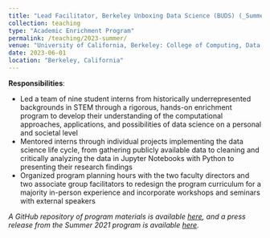 ```yaml
---
title: "Lead Facilitator, Berkeley Unboxing Data Science (BUDS) (_Summer 2023_)"
collection: teaching
type: "Academic Enrichment Program"
permalink: /teaching/2023-summer/
venue: "University of California, Berkeley: College of Computing, Data Science, and Society (CDSS)"
date: 2023-06-01
location: "Berkeley, California"
---
```


__Responsibilities__:
- Led a team of nine student interns from historically underrepresented backgrounds in STEM through a rigorous, hands-on enrichment program to develop their understanding of the computational approaches, applications, and possibilities of data science on a personal and societal level
- Mentored interns through individual projects implementing the data science life cycle, from gathering publicly available data to cleaning and critically analyzing the data in Jupyter Notebooks with Python to presenting their research findings
- Organized program planning hours with the two faculty directors and two associate group facilitators to redesign the program curriculum for a majority in-person experience and incorporate workshops and seminars with external speakers

_A GitHub repository of program materials is available [here](https://github.com/ds-modules/BUDS-SU23), and a press release from the Summer 2021 program is available [here](https://data.berkeley.edu/news/berkeley-unboxing-data-science-program-doubles-number-interns-second-year)._
